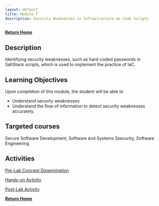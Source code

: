 ```yaml
---
layout: default
title: Module 7
description: Security Weaknesses in Infrastructure as Code Scripts
---
```


[**Return Home**](./)

## Description
<!-- {: .no_toc } -->


Identifying security weaknesses, such as hard-coded passwords in SaltStack scripts, which is used to implement the practice of IaC.

## Learning Objectives
Upon completion of this module, the student will be able to

- Understand security weaknesses.
- Understand the flow of information to detect security weaknesses accurately.

## Targeted courses

Secure Software Development, Software and Systems Ssecurity, Software Engineering

<!-- View this site's [_config.yml](https://github.com/pmarsceill/just-the-docs/tree/master/_config.yml) file as an example. -->

## Activities
[Pre-Lab Concept Dissemination](./Module-7-Prelab.html)

[Hands-on Activity](./Module-7-hands-on.html)

[Post-Lab Activity](./Module-7-Postlab.html)

<!-- ### [Pre-Lab Concept Dissemination]

Introduction to SaltStack scripts, and how SaltStack scripts can be parsed using pyyaml. -->

<!-- - Introduction to `SaltStack` scripts and how SaltStack scripts can be parsed using `pyyaml`
- Demonstration of security weaknesses such as hard-coded passwords can exist in `SaltStack` scripts.
- Discussion on concepts of information flow in an SaltStack scripts and how it can be used to detect security weaknesses in `SaltStack` script. -->

<!-- ### Hands-on Activity

Identify an instance of a security weakness in SaltStack scripts. -->

<!--
- Finding out security weakness in SaltStack scripts from provided directory of SaltStack scripts.
- Reporting how the security weakness are propagated to other SaltStack scripts.   -->

<!-- ### Post-Lab Activities

Identify more instances of security weaknesses in the SaltStack scrips by reading existing [research](https://akondrahman.github.io/publications/) -->

<!--
- Providing feedback to students by commenting on their code.
- Describing the students how far off their solution from the solution. -->

[**Return Home**](./)

